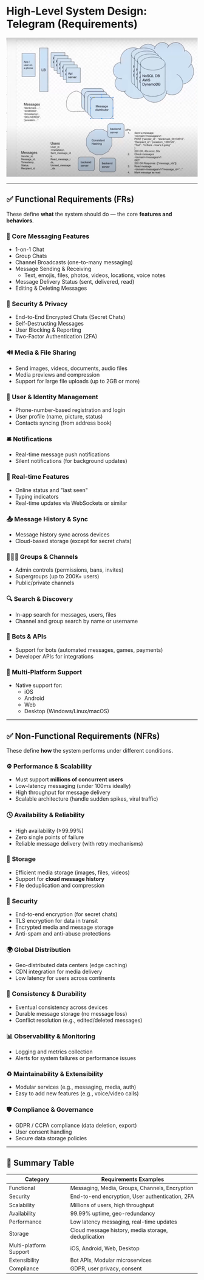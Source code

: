 # High-Level System Design: Telegram (Requirements)

![ Telegram System Design Explaination or approach](../img/telegram-sys-design-mock.png)

---



## ✅ Functional Requirements (FRs)

These define **what** the system should do — the core **features and behaviors**.

### 🧩 Core Messaging Features
- 1-on-1 Chat
- Group Chats
- Channel Broadcasts (one-to-many messaging)
- Message Sending & Receiving
  - Text, emojis, files, photos, videos, locations, voice notes
- Message Delivery Status (sent, delivered, read)
- Editing & Deleting Messages

### 🔐 Security & Privacy
- End-to-End Encrypted Chats (Secret Chats)
- Self-Destructing Messages
- User Blocking & Reporting
- Two-Factor Authentication (2FA)

### 🔊 Media & File Sharing
- Send images, videos, documents, audio files
- Media previews and compression
- Support for large file uploads (up to 2GB or more)

### 👥 User & Identity Management
- Phone-number-based registration and login
- User profile (name, picture, status)
- Contacts syncing (from address book)

### 🛎️ Notifications
- Real-time message push notifications
- Silent notifications (for background updates)

### 🔁 Real-time Features
- Online status and "last seen"
- Typing indicators
- Real-time updates via WebSockets or similar

### 📤 Message History & Sync
- Message history sync across devices
- Cloud-based storage (except for secret chats)

### 🧑‍🤝‍🧑 Groups & Channels
- Admin controls (permissions, bans, invites)
- Supergroups (up to 200K+ users)
- Public/private channels

### 🔍 Search & Discovery
- In-app search for messages, users, files
- Channel and group search by name or username

### 🧩 Bots & APIs
- Support for bots (automated messages, games, payments)
- Developer APIs for integrations

### 📱 Multi-Platform Support
- Native support for:
  - iOS
  - Android
  - Web
  - Desktop (Windows/Linux/macOS)

---

## ✅ Non-Functional Requirements (NFRs)

These define **how** the system performs under different conditions.

### ⚙️ Performance & Scalability
- Must support **millions of concurrent users**
- Low-latency messaging (under 100ms ideally)
- High throughput for message delivery
- Scalable architecture (handle sudden spikes, viral traffic)

### 🕓 Availability & Reliability
- High availability (≥99.99%)
- Zero single points of failure
- Reliable message delivery (with retry mechanisms)

### 💾 Storage
- Efficient media storage (images, files, videos)
- Support for **cloud message history**
- File deduplication and compression

### 🔐 Security
- End-to-end encryption (for secret chats)
- TLS encryption for data in transit
- Encrypted media and message storage
- Anti-spam and anti-abuse protections

### 🌍 Global Distribution
- Geo-distributed data centers (edge caching)
- CDN integration for media delivery
- Low latency for users across continents

### 🧪 Consistency & Durability
- Eventual consistency across devices
- Durable message storage (no message loss)
- Conflict resolution (e.g., edited/deleted messages)

### 📊 Observability & Monitoring
- Logging and metrics collection
- Alerts for system failures or performance issues

### ♻️ Maintainability & Extensibility
- Modular services (e.g., messaging, media, auth)
- Easy to add new features (e.g., voice/video calls)

### 🛡️ Compliance & Governance
- GDPR / CCPA compliance (data deletion, export)
- User consent handling
- Secure data storage policies

---

## 📌 Summary Table

| Category               | Requirements Examples                                      |
|------------------------|------------------------------------------------------------|
| Functional             | Messaging, Media, Groups, Channels, Encryption             |
| Security               | End-to-end encryption, User authentication, 2FA            |
| Scalability            | Millions of users, high throughput                         |
| Availability           | 99.99% uptime, geo-redundancy                              |
| Performance            | Low latency messaging, real-time updates                   |
| Storage                | Cloud message history, media storage, deduplication        |
| Multi-platform Support | iOS, Android, Web, Desktop                                 |
| Extensibility          | Bot APIs, Modular microservices                            |
| Compliance             | GDPR, user privacy, consent                                |
